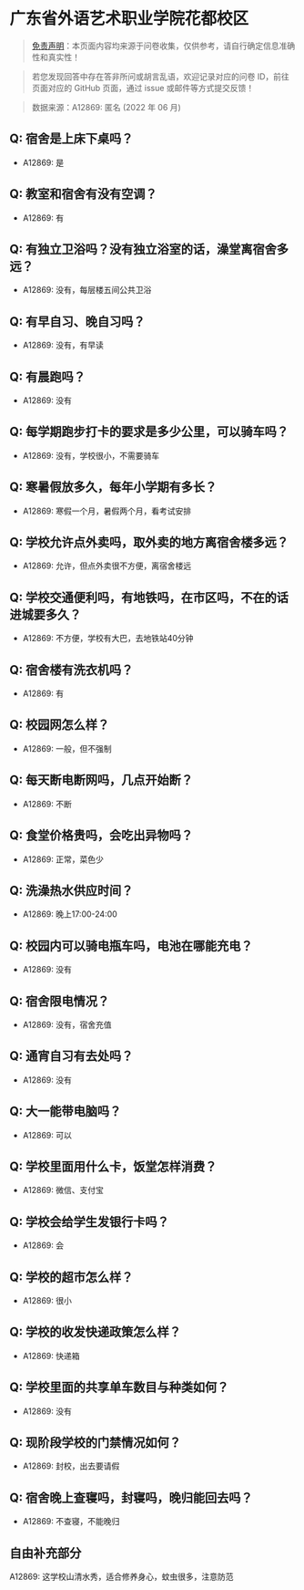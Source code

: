 # 广东省外语艺术职业学院花都校区

> [免责声明](https://colleges.chat/#_3)：本页面内容均来源于问卷收集，仅供参考，请自行确定信息准确性和真实性！

> 若您发现回答中存在答非所问或胡言乱语，欢迎记录对应的问卷 ID，前往页面对应的 GitHub 页面，通过 issue 或邮件等方式提交反馈！

> 数据来源：A12869: 匿名 (2022 年 06 月)

## Q: 宿舍是上床下桌吗？

- A12869: 是

## Q: 教室和宿舍有没有空调？

- A12869: 有

## Q: 有独立卫浴吗？没有独立浴室的话，澡堂离宿舍多远？

- A12869: 没有，每层楼五间公共卫浴

## Q: 有早自习、晚自习吗？

- A12869: 没有，有早读

## Q: 有晨跑吗？

- A12869: 没有

## Q: 每学期跑步打卡的要求是多少公里，可以骑车吗？

- A12869: 没有，学校很小，不需要骑车

## Q: 寒暑假放多久，每年小学期有多长？

- A12869: 寒假一个月，暑假两个月，看考试安排

## Q: 学校允许点外卖吗，取外卖的地方离宿舍楼多远？

- A12869: 允许，但点外卖很不方便，离宿舍楼远

## Q: 学校交通便利吗，有地铁吗，在市区吗，不在的话进城要多久？

- A12869: 不方便，学校有大巴，去地铁站40分钟

## Q: 宿舍楼有洗衣机吗？

- A12869: 有

## Q: 校园网怎么样？

- A12869: 一般，但不强制

## Q: 每天断电断网吗，几点开始断？

- A12869: 不断

## Q: 食堂价格贵吗，会吃出异物吗？

- A12869: 正常，菜色少

## Q: 洗澡热水供应时间？

- A12869: 晚上17:00-24:00

## Q: 校园内可以骑电瓶车吗，电池在哪能充电？

- A12869: 没有

## Q: 宿舍限电情况？

- A12869: 没有，宿舍充值

## Q: 通宵自习有去处吗？

- A12869: 没有

## Q: 大一能带电脑吗？

- A12869: 可以

## Q: 学校里面用什么卡，饭堂怎样消费？

- A12869: 微信、支付宝

## Q: 学校会给学生发银行卡吗？

- A12869: 会

## Q: 学校的超市怎么样？

- A12869: 很小

## Q: 学校的收发快递政策怎么样？

- A12869: 快递箱

## Q: 学校里面的共享单车数目与种类如何？

- A12869: 没有

## Q: 现阶段学校的门禁情况如何？

- A12869: 封校，出去要请假

## Q: 宿舍晚上查寝吗，封寝吗，晚归能回去吗？

- A12869: 不查寝，不能晚归

## 自由补充部分

A12869: 这学校山清水秀，适合修养身心，蚊虫很多，注意防范
